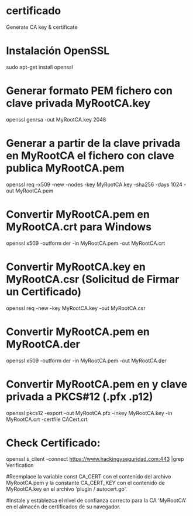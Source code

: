 # certificado

Generate CA key & certificate 

# Instalación OpenSSL
sudo apt-get install openssl

# Generar formato PEM fichero con clave privada MyRootCA.key 
openssl genrsa -out MyRootCA.key 2048

# Generar a partir de la clave privada en MyRootCA el fichero con clave publica MyRootCA.pem
openssl req -x509 -new -nodes -key MyRootCA.key -sha256 -days 1024 -out MyRootCA.pem

# Convertir MyRootCA.pem en MyRootCA.crt para Windows
openssl x509 -outform der -in MyRootCA.pem -out MyRootCA.crt

# Convertir MyRootCA.key en MyRootCA.csr (Solicitud de Firmar un Certificado)
openssl req -new -key MyRootCA.key -out MyRootCA.csr

# Convertir MyRootCA.pem en MyRootCA.der
openssl x509 -outform der -in MyRootCA.pem -out MyRootCA.der

# Convertir MyRootCA.pem en y clave privada a PKCS#12 (.pfx .p12)
openssl pkcs12 -export -out MyRootCA.pfx -inkey MyRootCA.key -in MyRootCA.crt -certfile CACert.crt

# Check Certificado:
openssl s_client -connect https://www.hackingyseguridad.com:443 |grep Verification

#Reemplace la variable const CA_CERT con el contenido del archivo MyRootCA.pem y la constante CA_CERT_KEY con el contenido de MyRootCA.key en el archivo 'plugin / autocert.go'.

#Instale y establezca el nivel de confianza correcto para la CA 'MyRootCA' en el almacén de certificados de su navegador.
